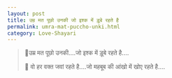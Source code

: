 ```yaml
---
layout: post
title: उम्र मत पूछो उनकी जो इश्क में ड़ूबे रहते है
permalink: umra-mat-puccho-unki.html
category: Love-Shayari
---
```

> 💞उम्र मत पूछो उनकी....जो इश्क में ड़ूबे रहते है....
> 
> 💖 वो हर वक्त जवां रहते है....जो महबूब की आंखो में खोए रहते है....